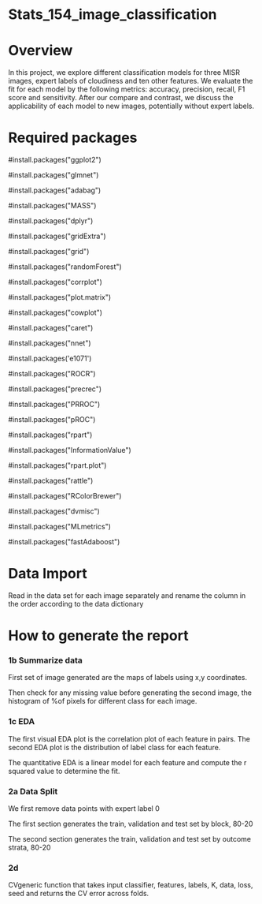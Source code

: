# Stats_154_image_classification
Overview
========
In this project, we explore different classification models for three MISR images, expert labels of cloudiness and ten other features. We evaluate the fit for each model by the following metrics: accuracy, precision, recall, F1 score and sensitivity. After our compare and contrast, we discuss the applicability of each model to new images, potentially without expert labels.
  
Required packages 
=================
#install.packages("ggplot2")

#install.packages("glmnet")

#install.packages("adabag")

#install.packages("MASS")

#install.packages("dplyr")

#install.packages("gridExtra")

#install.packages("grid")

#install.packages("randomForest")

#install.packages("corrplot")

#install.packages("plot.matrix")

#install.packages("cowplot")

#install.packages("caret")

#install.packages("nnet")

#install.packages('e1071')

#install.packages("ROCR")

#install.packages("precrec")

#install.packages("PRROC")

#install.packages("pROC")

#install.packages("rpart")

#install.packages("InformationValue")

#install.packages("rpart.plot")

#install.packages("rattle")

#install.packages("RColorBrewer")

#install.packages("dvmisc")

#install.packages("MLmetrics")

#install.packages("fastAdaboost")


Data Import
===========

Read in the data set for each image separately and rename the column in the order according to the data dictionary 

How to generate the report
==========================
### 1b Summarize data
First set of image generated are the maps of labels using x,y coordinates. 

Then check for any missing value before generating the second image, the histogram of %of pixels for different class for each image.  

### 1c EDA
The first visual EDA plot is the correlation plot of each feature in pairs. The second EDA plot is the distribution of label class for each feature. 

The quantitative EDA is a linear model for each feature and compute the r squared value to determine the fit.

### 2a Data Split
We first remove data points with expert label 0 

The first section generates the train, validation and test set by block, 80-20

The second section generates the train, validation and test set by outcome strata, 80-20

### 2d
CVgeneric function that takes input classifier, features, labels, K, data, loss, seed and returns the CV error across folds. 







